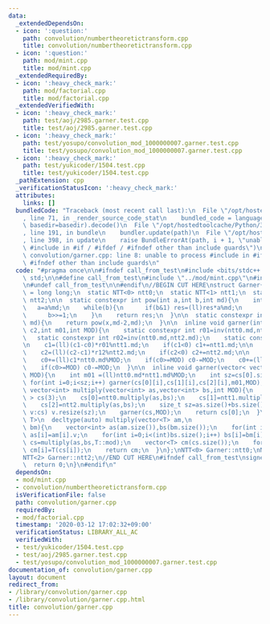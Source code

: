 ```yaml
---
data:
  _extendedDependsOn:
  - icon: ':question:'
    path: convolution/numbertheoretictransform.cpp
    title: convolution/numbertheoretictransform.cpp
  - icon: ':question:'
    path: mod/mint.cpp
    title: mod/mint.cpp
  _extendedRequiredBy:
  - icon: ':heavy_check_mark:'
    path: mod/factorial.cpp
    title: mod/factorial.cpp
  _extendedVerifiedWith:
  - icon: ':heavy_check_mark:'
    path: test/aoj/2985.garner.test.cpp
    title: test/aoj/2985.garner.test.cpp
  - icon: ':heavy_check_mark:'
    path: test/yosupo/convolution_mod_1000000007.garner.test.cpp
    title: test/yosupo/convolution_mod_1000000007.garner.test.cpp
  - icon: ':heavy_check_mark:'
    path: test/yukicoder/1504.test.cpp
    title: test/yukicoder/1504.test.cpp
  _pathExtension: cpp
  _verificationStatusIcon: ':heavy_check_mark:'
  attributes:
    links: []
  bundledCode: "Traceback (most recent call last):\n  File \"/opt/hostedtoolcache/Python/3.8.6/x64/lib/python3.8/site-packages/onlinejudge_verify/documentation/build.py\"\
    , line 71, in _render_source_code_stat\n    bundled_code = language.bundle(stat.path,\
    \ basedir=basedir).decode()\n  File \"/opt/hostedtoolcache/Python/3.8.6/x64/lib/python3.8/site-packages/onlinejudge_verify/languages/cplusplus.py\"\
    , line 191, in bundle\n    bundler.update(path)\n  File \"/opt/hostedtoolcache/Python/3.8.6/x64/lib/python3.8/site-packages/onlinejudge_verify/languages/cplusplus_bundle.py\"\
    , line 398, in update\n    raise BundleErrorAt(path, i + 1, \"unable to process\
    \ #include in #if / #ifdef / #ifndef other than include guards\")\nonlinejudge_verify.languages.cplusplus_bundle.BundleErrorAt:\
    \ convolution/garner.cpp: line 8: unable to process #include in #if / #ifdef /\
    \ #ifndef other than include guards\n"
  code: "#pragma once\n\n#ifndef call_from_test\n#include <bits/stdc++.h>\nusing namespace\
    \ std;\n\n#define call_from_test\n#include \"../mod/mint.cpp\"\n#include \"numbertheoretictransform.cpp\"\
    \n#undef call_from_test\n\n#endif\n//BEGIN CUT HERE\nstruct Garner{\n  using ll\
    \ = long long;\n  static NTT<0> ntt0;\n  static NTT<1> ntt1;\n  static NTT<2>\
    \ ntt2;\n\n  static constexpr int pow(int a,int b,int md){\n    int res=1;\n \
    \   a=a%md;\n    while(b){\n      if(b&1) res=(ll)res*a%md;\n      a=(ll)a*a%md;\n\
    \      b>>=1;\n    }\n    return res;\n  }\n\n  static constexpr int inv(int x,int\
    \ md){\n    return pow(x,md-2,md);\n  }\n\n  inline void garner(int &c0,int c1,int\
    \ c2,int m01,int MOD){\n    static constexpr int r01=inv(ntt0.md,ntt1.md);\n \
    \   static constexpr int r02=inv(ntt0.md,ntt2.md);\n    static constexpr int r12=inv(ntt1.md,ntt2.md);\n\
    \n    c1=(ll)(c1-c0)*r01%ntt1.md;\n    if(c1<0) c1+=ntt1.md;\n\n    c2=(ll)(c2-c0)*r02%ntt2.md;\n\
    \    c2=(ll)(c2-c1)*r12%ntt2.md;\n    if(c2<0) c2+=ntt2.md;\n\n    c0%=MOD;\n\
    \    c0+=(ll)c1*ntt0.md%MOD;\n    if(c0>=MOD) c0-=MOD;\n    c0+=(ll)c2*m01%MOD;\n\
    \    if(c0>=MOD) c0-=MOD;\n  }\n\n  inline void garner(vector< vector<int> > &cs,int\
    \ MOD){\n    int m01 =(ll)ntt0.md*ntt1.md%MOD;\n    int sz=cs[0].size();\n   \
    \ for(int i=0;i<sz;i++) garner(cs[0][i],cs[1][i],cs[2][i],m01,MOD);\n  }\n\n \
    \ vector<int> multiply(vector<int> as,vector<int> bs,int MOD){\n    vector< vector<int>\
    \ > cs(3);\n    cs[0]=ntt0.multiply(as,bs);\n    cs[1]=ntt1.multiply(as,bs);\n\
    \    cs[2]=ntt2.multiply(as,bs);\n    size_t sz=as.size()+bs.size()-1;\n    for(auto&\
    \ v:cs) v.resize(sz);\n    garner(cs,MOD);\n    return cs[0];\n  }\n\n  template<typename\
    \ T>\n  decltype(auto) multiply(vector<T> am,\n                          vector<T>\
    \ bm){\n    vector<int> as(am.size()),bs(bm.size());\n    for(int i=0;i<(int)as.size();i++)\
    \ as[i]=am[i].v;\n    for(int i=0;i<(int)bs.size();i++) bs[i]=bm[i].v;\n    vector<int>\
    \ cs=multiply(as,bs,T::mod);\n    vector<T> cm(cs.size());\n    for(int i=0;i<(int)cm.size();i++)\
    \ cm[i]=T(cs[i]);\n    return cm;\n  }\n};\nNTT<0> Garner::ntt0;\nNTT<1> Garner::ntt1;\n\
    NTT<2> Garner::ntt2;\n//END CUT HERE\n#ifndef call_from_test\nsigned main(){\n\
    \  return 0;\n}\n#endif\n"
  dependsOn:
  - mod/mint.cpp
  - convolution/numbertheoretictransform.cpp
  isVerificationFile: false
  path: convolution/garner.cpp
  requiredBy:
  - mod/factorial.cpp
  timestamp: '2020-03-12 17:02:32+09:00'
  verificationStatus: LIBRARY_ALL_AC
  verifiedWith:
  - test/yukicoder/1504.test.cpp
  - test/aoj/2985.garner.test.cpp
  - test/yosupo/convolution_mod_1000000007.garner.test.cpp
documentation_of: convolution/garner.cpp
layout: document
redirect_from:
- /library/convolution/garner.cpp
- /library/convolution/garner.cpp.html
title: convolution/garner.cpp
---
```

